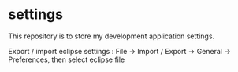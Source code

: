 settings
========

This repository is to store my development application settings.

Export / import eclipse settings : File -> Import / Export -> General -> Preferences, then select eclipse file
